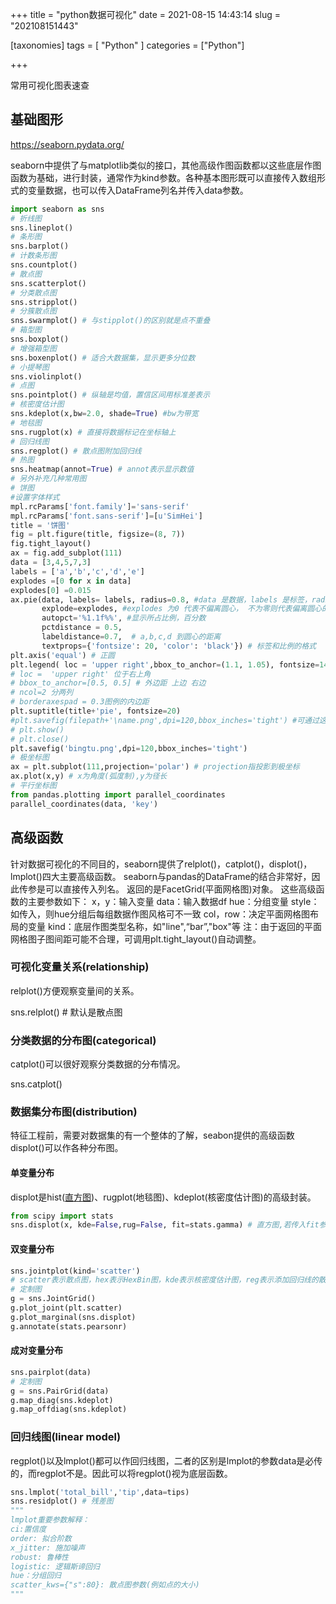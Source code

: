 +++
title = "python数据可视化"
date = 2021-08-15 14:43:14
slug = "202108151443"

[taxonomies]
tags = [ "Python" ]
categories = ["Python"]

+++

常用可视化图表速查

<!-- more -->

## 基础图形

https://seaborn.pydata.org/

seaborn中提供了与matplotlib类似的接口，其他高级作图函数都以这些底层作图函数为基础，进行封装，通常作为kind参数。各种基本图形既可以直接传入数组形式的变量数据，也可以传入DataFrame列名并传入data参数。

```python
import seaborn as sns
# 折线图
sns.lineplot()
# 条形图
sns.barplot()
# 计数条形图
sns.countplot()
# 散点图
sns.scatterplot()
# 分类散点图
sns.stripplot()
# 分簇散点图
sns.swarmplot() # 与stipplot()的区别就是点不重叠
# 箱型图
sns.boxplot()
# 增强箱型图
sns.boxenplot() # 适合大数据集，显示更多分位数
# 小提琴图
sns.violinplot()
# 点图
sns.pointplot() # 纵轴是均值，置信区间用标准差表示
# 核密度估计图
sns.kdeplot(x,bw=2.0, shade=True) #bw为带宽
# 地毯图
sns.rugplot(x) # 直接将数据标记在坐标轴上
# 回归线图
sns.regplot() # 散点图附加回归线
# 热图
sns.heatmap(annot=True) # annot表示显示数值
# 另外补充几种常用图
# 饼图
#设置字体样式
mpl.rcParams['font.family']='sans-serif'
mpl.rcParams['font.sans-serif']=[u'SimHei']
title = '饼图'
fig = plt.figure(title, figsize=(8, 7))
fig.tight_layout()
ax = fig.add_subplot(111)
data = [3,4,5,7,3]
labels = ['a','b','c','d','e']
explodes =[0 for x in data]
explodes[0] =0.015
ax.pie(data, labels= labels, radius=0.8, #data 是数据，labels 是标签，radius 是饼图半径
       explode=explodes, #explodes 为0 代表不偏离圆心， 不为零则代表偏离圆心的距离
       autopct='%1.1f%%', #显示所占比例，百分数
       pctdistance = 0.5,
       labeldistance=0.7,  # a,b,c,d 到圆心的距离
       textprops={'fontsize': 20, 'color': 'black'}) # 标签和比例的格式
plt.axis('equal') # 正圆
plt.legend( loc = 'upper right',bbox_to_anchor=(1.1, 1.05), fontsize=14, borderaxespad=0.3)
# loc =  'upper right' 位于右上角
# bbox_to_anchor=[0.5, 0.5] # 外边距 上边 右边
# ncol=2 分两列
# borderaxespad = 0.3图例的内边距
plt.suptitle(title+'pie', fontsize=20)
#plt.savefig(filepath+'\name.png',dpi=120,bbox_inches='tight') #可通过这个方法保存可视化的图片
# plt.show()
# plt.close()
plt.savefig('bingtu.png',dpi=120,bbox_inches='tight')
# 极坐标图
ax = plt.subplot(111,projection='polar') # projection指投影到极坐标
ax.plot(x,y) # x为角度(弧度制),y为径长
# 平行坐标图
from pandas.plotting import parallel_coordinates
parallel_coordinates(data, 'key')
```



## 高级函数

针对数据可视化的不同目的，seaborn提供了relplot()，catplot()，displot()，lmplot()四大主要高级函数。
seaborn与pandas的DataFrame的结合非常好，因此传参是可以直接传入列名。
返回的是FacetGrid(平面网格图)对象。
这些高级函数的主要参数如下：
x，y：输入变量
data：输入数据df
hue：分组变量
style：如传入，则hue分组后每组数据作图风格可不一致
col，row：决定平面网格图布局的变量
kind：底层作图类型名称，如"line",“bar”,"box"等
注：由于返回的平面网格图子图间距可能不合理，可调用plt.tight_layout()自动调整。

### 可视化变量关系(relationship)

relplot()方便观察变量间的关系。

sns.relplot() # 默认是散点图

### 分类数据的分布图(categorical)

catplot()可以很好观察分类数据的分布情况。

sns.catplot()

### 数据集分布图(distribution)

特征工程前，需要对数据集的有一个整体的了解，seabon提供的高级函数displot()可以作各种分布图。

#### 单变量分布

displot是hist([直方图](https://so.csdn.net/so/search?q=直方图&spm=1001.2101.3001.7020))、rugplot(地毯图)、kdeplot(核密度估计图)的高级封装。

```python
from scipy import stats
sns.displot(x, kde=False,rug=False, fit=stats.gamma) # 直方图,若传入fit参数，则表示拟合相应的分布
```

#### 双变量分布

```python
sns.jointplot(kind='scatter')
# scatter表示散点图，hex表示HexBin图，kde表示核密度估计图，reg表示添加回归线的散点图，resid表示残差图
# 定制图
g = sns.JointGrid()
g.plot_joint(plt.scatter)
g.plot_marginal(sns.displot)
g.annotate(stats.pearsonr)
```

#### 成对变量分布

```python
sns.pairplot(data)
# 定制图
g = sns.PairGrid(data)
g.map_diag(sns.kdeplot)
g.map_offdiag(sns.kdeplot)
```

### 回归线图(linear model)

regplot()以及lmplot()都可以作回归线图，二者的区别是lmplot的参数data是必传的，而regplot不是。因此可以将regplot()视为底层函数。

```python
sns.lmplot('total_bill','tip',data=tips)
sns.residplot() # 残差图
"""
lmplot重要参数解释：
ci:置信度
order: 拟合阶数
x_jitter: 施加噪声
robust: 鲁棒性
logistic: 逻辑斯谛回归
hue：分组回归
scatter_kws={"s":80}: 散点图参数(例如点的大小)
"""
```
